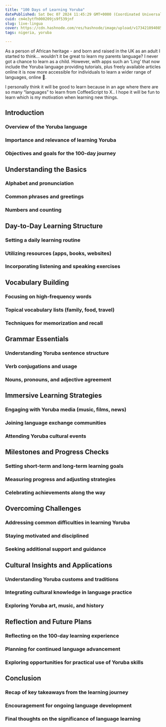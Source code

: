 ```yaml
---
title: "100 Days of Learning Yoruba"
datePublished: Sat Dec 07 2024 11:45:29 GMT+0000 (Coordinated Universal Time)
cuid: cm4e3ytfh000209js9f539jnf
slug: live-lingua
cover: https://cdn.hashnode.com/res/hashnode/image/upload/v1734210940859/96605072-0907-4608-8eff-68b59e7db400.jpeg
tags: nigeria, yoruba

---
```


As a person of African heritage - and born and raised in the UK as an adult I started to think… wouldn’t it be great to learn my parents language? I never got a chance to learn as a child. However, with apps such an ‘Ling’ that now include the Yoruba language providing tutorials, plus freely available articles online it is now more accessible for individuals to learn a wider range of languages, online 🎉.

I personally think it will be good to learn because in an age where there are so many “languages” to learn from CoffeeScript to X.. I hope it will be fun to learn which is my motivation when learning new things.

## Introduction

### Overview of the Yoruba language

### Importance and relevance of learning Yoruba

### Objectives and goals for the 100-day journey

## Understanding the Basics

### Alphabet and pronunciation

### Common phrases and greetings

### Numbers and counting

## Day-to-Day Learning Structure

### Setting a daily learning routine

### Utilizing resources (apps, books, websites)

### Incorporating listening and speaking exercises

## Vocabulary Building

### Focusing on high-frequency words

### Topical vocabulary lists (family, food, travel)

### Techniques for memorization and recall

## Grammar Essentials

### Understanding Yoruba sentence structure

### Verb conjugations and usage

### Nouns, pronouns, and adjective agreement

## Immersive Learning Strategies

### Engaging with Yoruba media (music, films, news)

### Joining language exchange communities

### Attending Yoruba cultural events

## Milestones and Progress Checks

### Setting short-term and long-term learning goals

### Measuring progress and adjusting strategies

### Celebrating achievements along the way

## Overcoming Challenges

### Addressing common difficulties in learning Yoruba

### Staying motivated and disciplined

### Seeking additional support and guidance

## Cultural Insights and Applications

### Understanding Yoruba customs and traditions

### Integrating cultural knowledge in language practice

### Exploring Yoruba art, music, and history

## Reflection and Future Plans

### Reflecting on the 100-day learning experience

### Planning for continued language advancement

### Exploring opportunities for practical use of Yoruba skills

## Conclusion

### Recap of key takeaways from the learning journey

### Encouragement for ongoing language development

### Final thoughts on the significance of language learning